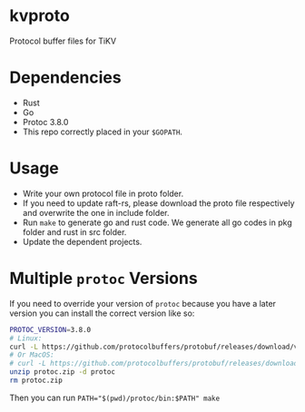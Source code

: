 # kvproto
Protocol buffer files for TiKV

# Dependencies

* Rust
* Go
* Protoc 3.8.0
* This repo correctly placed in your `$GOPATH`.

# Usage

+ Write your own protocol file in proto folder.
+ If you need to update raft-rs, please download the proto file
    respectively and overwrite the one in include folder.
+ Run `make` to generate go and rust code.
    We generate all go codes in pkg folder and rust in src folder.
+ Update the dependent projects.

# Multiple `protoc` Versions

If you need to override your version of `protoc` because you have a later version you can install the correct version like so:

```bash
PROTOC_VERSION=3.8.0
# Linux:
curl -L https://github.com/protocolbuffers/protobuf/releases/download/v$PROTOC_VERSION/protoc-$PROTOC_VERSION-linux-x86_64.zip -o protoc.zip
# Or MacOS:
# curl -L https://github.com/protocolbuffers/protobuf/releases/download/v$PROTOC_VERSION/protoc-$PROTOC_VERSION-osx-x86_64.zip -o protoc.zip
unzip protoc.zip -d protoc
rm protoc.zip
```

Then you can run `PATH="$(pwd)/protoc/bin:$PATH" make`
